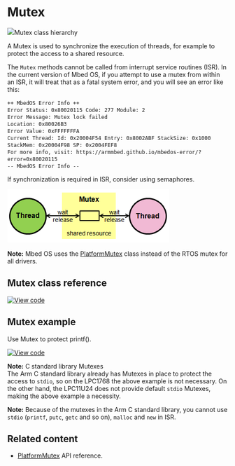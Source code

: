 # Mutex

<span class="images">![](https://os.mbed.com/docs/mbed-os/v6.5/mbed-os-api-doxy/classrtos_1_1_mutex.png)<span>Mutex class hierarchy</span></span>

A Mutex is used to synchronize the execution of threads, for example to protect the access to a shared resource.

The `Mutex` methods cannot be called from interrupt service routines (ISR). In the current version of Mbed OS, if you attempt to use a mutex from within an ISR, it will treat that as a fatal system error, and you will see an error like this:

```
++ MbedOS Error Info ++
Error Status: 0x80020115 Code: 277 Module: 2
Error Message: Mutex lock failed
Location: 0x80026B3
Error Value: 0xFFFFFFFA
Current Thread: Id: 0x20004F54 Entry: 0x8002ABF StackSize: 0x1000 StackMem: 0x20004F98 SP: 0x2004FEF8
For more info, visit: https://armmbed.github.io/mbedos-error/?error=0x80020115
-- MbedOS Error Info --
```

If synchronization is required in ISR, consider using semaphores.

<span class="images">![](../../images/Mutex.png)</span>

<span class="notes">**Note:** Mbed OS uses the [PlatformMutex](platformmutex.html) class instead of the RTOS mutex for all drivers.</span>

## Mutex class reference

[![View code](https://www.mbed.com/embed/?type=library)](https://os.mbed.com/docs/mbed-os/v6.5/mbed-os-api-doxy/classrtos_1_1_mutex.html)

## Mutex example

Use Mutex to protect printf().

[![View code](https://www.mbed.com/embed/?url=https://github.com/ARMmbed/mbed-os-snippet-Mutex/tree/v6.5)](https://github.com/ARMmbed/mbed-os-snippet-Mutex/blob/v6.5/main.cpp)

<span class="notes">**Note:** C standard library Mutexes<br>The Arm C standard library already has Mutexes in place to protect the access to `stdio`, so on the LPC1768 the above example is not necessary. On the other hand, the LPC11U24 does not provide default `stdio` Mutexes, making the above example a necessity.</br></span>

<span class="notes">**Note:** Because of the mutexes in the Arm C standard library, you cannot use `stdio` (`printf`, `putc`, `getc` and so on), `malloc` and `new` in ISR. </span>

## Related content

- [PlatformMutex](platformmutex.html) API reference.
